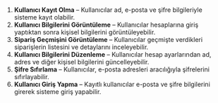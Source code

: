 # 

1. **Kullanıcı Kayıt Olma** – Kullanıcılar ad, e-posta ve şifre bilgileriyle sisteme kayıt olabilir.  
2. **Kullanıcı Bilgilerini Görüntüleme** – Kullanıcılar hesaplarına giriş yaptıktan sonra kişisel bilgilerini görüntüleyebilir.  
3. **Sipariş Geçmişini Görüntüleme** – Kullanıcılar geçmişte verdikleri siparişlerin listesini ve detaylarını inceleyebilir.  
4. **Kullanıcı Bilgilerini Düzenleme** – Kullanıcılar hesap ayarlarından ad, adres ve diğer kişisel bilgilerini güncelleyebilir.  
5. **Şifre Sıfırlama** – Kullanıcılar, e-posta adresleri aracılığıyla şifrelerini sıfırlayabilir.  
6. **Kullanıcı Giriş Yapma** – Kayıtlı kullanıcılar e-posta ve şifre bilgilerini girerek sisteme giriş yapabilir.  

